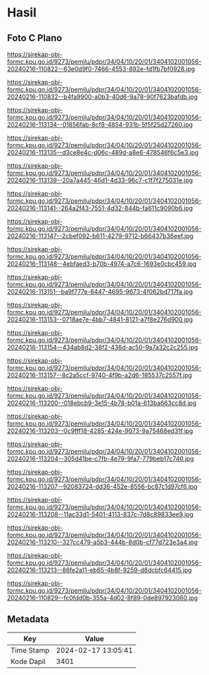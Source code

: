 # Hasil

## Foto C Plano

https://sirekap-obj-formc.kpu.go.id/9273/pemilu/pdpr/34/04/10/20/01/3404102001056-20240216-110822--63e0d9f0-7466-4553-892e-fd1fb7bf0928.jpg

https://sirekap-obj-formc.kpu.go.id/9273/pemilu/pdpr/34/04/10/20/01/3404102001056-20240216-110832--b4fa9900-a0b3-40d6-9a78-90f7623bafdb.jpg

https://sirekap-obj-formc.kpu.go.id/9273/pemilu/pdpr/34/04/10/20/01/3404102001056-20240216-113134--01856fab-8cf8-4854-931b-5f5f25d27260.jpg

https://sirekap-obj-formc.kpu.go.id/9273/pemilu/pdpr/34/04/10/20/01/3404102001056-20240216-113135--d3ce8e4c-d06c-489d-a8e6-478546f6c5e3.jpg

https://sirekap-obj-formc.kpu.go.id/9273/pemilu/pdpr/34/04/10/20/01/3404102001056-20240216-113139--20a7a445-46d1-4d33-96c7-c1f7f275031e.jpg

https://sirekap-obj-formc.kpu.go.id/9273/pemilu/pdpr/34/04/10/20/01/3404102001056-20240216-113141--264a2f43-7551-4d32-844b-fa611c9090b6.jpg

https://sirekap-obj-formc.kpu.go.id/9273/pemilu/pdpr/34/04/10/20/01/3404102001056-20240216-113147--2cbef092-b611-4279-9712-b66437b36eef.jpg

https://sirekap-obj-formc.kpu.go.id/9273/pemilu/pdpr/34/04/10/20/01/3404102001056-20240216-113148--4ebfaed3-b70b-4974-a7c6-1693e0cbc459.jpg

https://sirekap-obj-formc.kpu.go.id/9273/pemilu/pdpr/34/04/10/20/01/3404102001056-20240216-113151--ba9f777e-6447-4695-9673-4f062bd717fa.jpg

https://sirekap-obj-formc.kpu.go.id/9273/pemilu/pdpr/34/04/10/20/01/3404102001056-20240216-113153--0718ae7e-4bb7-4841-8121-a7f8e276d900.jpg

https://sirekap-obj-formc.kpu.go.id/9273/pemilu/pdpr/34/04/10/20/01/3404102001056-20240216-113154--434ab8d2-38f2-436d-ac50-9a7a32c2c255.jpg

https://sirekap-obj-formc.kpu.go.id/9273/pemilu/pdpr/34/04/10/20/01/3404102001056-20240216-113157--8c2a5ccf-9740-4f9b-a2d6-185537c2557f.jpg

https://sirekap-obj-formc.kpu.go.id/9273/pemilu/pdpr/34/04/10/20/01/3404102001056-20240216-113200--018ebcb9-3e15-4b78-b01a-613ba663cc8d.jpg

https://sirekap-obj-formc.kpu.go.id/9273/pemilu/pdpr/34/04/10/20/01/3404102001056-20240216-113203--0c9fff18-4285-424e-9073-9a75468ed31f.jpg

https://sirekap-obj-formc.kpu.go.id/9273/pemilu/pdpr/34/04/10/20/01/3404102001056-20240216-113204--305d41be-c7fb-4e79-9fa7-779beb17c740.jpg

https://sirekap-obj-formc.kpu.go.id/9273/pemilu/pdpr/34/04/10/20/01/3404102001056-20240216-113207--92083724-dd36-452e-8556-bc87c1d97cf6.jpg

https://sirekap-obj-formc.kpu.go.id/9273/pemilu/pdpr/34/04/10/20/01/3404102001056-20240216-113208--11ac33d1-5401-4113-837c-7d8c89833ee9.jpg

https://sirekap-obj-formc.kpu.go.id/9273/pemilu/pdpr/34/04/10/20/01/3404102001056-20240216-113210--327cc479-a5b3-444b-8d0b-cf77d723e3a4.jpg

https://sirekap-obj-formc.kpu.go.id/9273/pemilu/pdpr/34/04/10/20/01/3404102001056-20240216-113213--86fe2a11-eb65-4b8f-9259-d8dcbfc64415.jpg

https://sirekap-obj-formc.kpu.go.id/9273/pemilu/pdpr/34/04/10/20/01/3404102001056-20240216-110829--fc0fdd0b-355a-4d02-8f89-0de897923060.jpg


## Metadata

| Key        | Value               |
| ---------- | ------------------- |
| Time Stamp | 2024-02-17 13:05:41 |
| Kode Dapil | 3401                |



